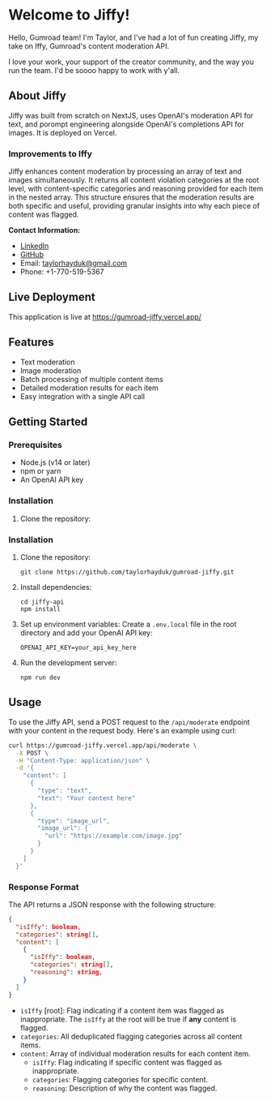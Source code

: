 # Welcome to Jiffy!

Hello, Gumroad team! I'm Taylor, and I've had a lot of fun creating Jiffy, my take on Iffy, Gumroad's content moderation API.

I love your work, your support of the creator community, and the way you run the team. I'd be soooo happy to work with y'all.

## About Jiffy

Jiffy was built from scratch on NextJS, uses OpenAI's moderation API for text, and porompt engineering alongside OpenAI's completions API for images. It is deployed on Vercel.

### Improvements to Iffy

Jiffy enhances content moderation by processing an array of text and images simultaneously. It returns all content violation categories at the root level, with content-specific categories and reasoning provided for each item in the nested array. This structure ensures that the moderation results are both specific and useful, providing granular insights into why each piece of content was flagged.

**Contact Information:**

- [LinkedIn](https://www.linkedin.com/in/taylorhayduk/)
- [GitHub](https://github.com/taylorhayduk)
- Email: taylorhayduk@gmail.com
- Phone: +1-770-519-5367

## Live Deployment

This application is live at https://gumroad-jiffy.vercel.app/

## Features

- Text moderation
- Image moderation
- Batch processing of multiple content items
- Detailed moderation results for each item
- Easy integration with a single API call

## Getting Started

### Prerequisites

- Node.js (v14 or later)
- npm or yarn
- An OpenAI API key

### Installation

1. Clone the repository:

### Installation

1. Clone the repository:

   ```
   git clone https://github.com/taylorhayduk/gumroad-jiffy.git
   ```

2. Install dependencies:

   ```
   cd jiffy-api
   npm install
   ```

3. Set up environment variables:
   Create a `.env.local` file in the root directory and add your OpenAI API key:

   ```
   OPENAI_API_KEY=your_api_key_here
   ```

4. Run the development server:
   ```
   npm run dev
   ```

## Usage

To use the Jiffy API, send a POST request to the `/api/moderate` endpoint with your content in the request body. Here's an example using curl:

```bash
curl https://gumroad-jiffy.vercel.app/api/moderate \
  -X POST \
  -H "Content-Type: application/json" \
  -d '{
    "content": [
      {
        "type": "text",
        "text": "Your content here"
      },
      {
        "type": "image_url",
        "image_url": {
          "url": "https://example.com/image.jpg"
        }
      }
    ]
  }'
```

### Response Format

The API returns a JSON response with the following structure:

```json
{
  "isIffy": boolean,
  "categories": string[],
  "content": [
    {
      "isIffy": boolean,
      "categories": string[],
      "reasoning": string,
    }
  ]
}
```

- `isIffy` [root]: Flag indicating if a content item was flagged as inappropriate. The `isIffy` at the root will be true if **any** content is flagged.
- `categories`: All deduplicated flagging categories across all content items.
- `content`: Array of individual moderation results for each content item.
  - `isIffy`: Flag indicating if specific content was flagged as inappropriate.
  - `categories`: Flagging categories for specific content.
  - `reasoning`: Description of why the content was flagged.
